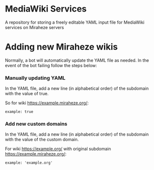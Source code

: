 # MediaWiki Services
A repository for storing a freely editable YAML input file for MediaWiki services on Miraheze servers

# Adding new Miraheze wikis
Normally, a bot will automatically update the YAML file as needed. In the event of the bot failing follow the steps below:

### Manually updating YAML
In the YAML file, add a new line (in alphabetical order) of the subdomain with the value of true.

So for wiki https://example.miraheze.org/:
```
example: true
```

### Add new custom domains
In the YAML file, add a new line (in alphabetical order) of the subdomain with the value of the custom domain.

For wiki https://example.org/ with original subdomain https://example.miraheze.org/:
```
example: 'example.org'
```
